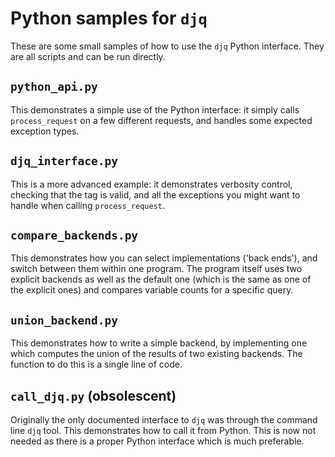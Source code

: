 # Python samples for `djq`
These are some small samples of how to use the `djq` Python interface.
They are all scripts and can be run directly.

## `python_api.py`
This demonstrates a simple use of the Python interface: it simply
calls `process_request` on a few different requests, and handles some
expected exception types.

## `djq_interface.py`
This is a more advanced example: it demonstrates verbosity control,
checking that the tag is valid, and all the exceptions you might want
to handle when calling `process_request`.

## `compare_backends.py`
This demonstrates how you can select implementations ('back ends'),
and switch between them within one program.  The program itself uses
two explicit backends as well as the default one (which is the same as
one of the explicit ones) and compares variable counts for a specific
query.

## `union_backend.py`
This demonstrates how to write a simple backend, by implementing one
which computes the union of the results of two existing backends.  The
function to do this is a single line of code.

## `call_djq.py` (obsolescent)
Originally the only documented interface to `djq` was through the
command line `djq` tool.  This demonstrates how to call it from
Python.  This is now not needed as there is a proper Python interface
which is much preferable.